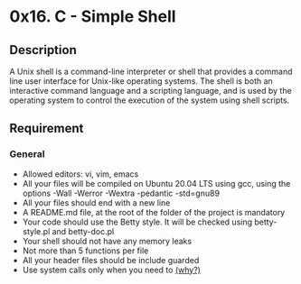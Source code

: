 # 0x16. C - Simple Shell
## Description
A Unix shell is a command-line interpreter or shell that provides a command line user interface for Unix-like operating systems. The shell is both an interactive command language and a scripting language, and is used by the operating system to control the execution of the system using shell scripts.
## Requirement
### General
- Allowed editors: vi, vim, emacs
- All your files will be compiled on Ubuntu 20.04 LTS using gcc, using the options -Wall -Werror -Wextra -pedantic -std=gnu89
- All your files should end with a new line
- A README.md file, at the root of the folder of the project is mandatory
- Your code should use the Betty style. It will be checked using betty-style.pl and betty-doc.pl
- Your shell should not have any memory leaks
- Not more than 5 functions per file
- All your header files should be include guarded
- Use system calls only when you need to [(why?)](https://alx-intranet.hbtn.io/rltoken/EU7B1PTSy14INnZEShpobQ)
